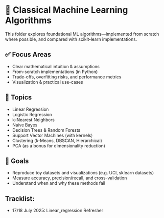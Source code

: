 # 🧠 Classical Machine Learning Algorithms

This folder explores foundational ML algorithms—implemented from scratch where possible, and compared with scikit-learn implementations.

## ✅ Focus Areas

- Clear mathematical intuition & assumptions
- From-scratch implementations (in Python)
- Trade-offs, overfitting risks, and performance metrics
- Visualization & practical use-cases

## 📌 Topics

- Linear Regression
- Logistic Regression
- k-Nearest Neighbors
- Naive Bayes
- Decision Trees & Random Forests
- Support Vector Machines (with kernels)
- Clustering (k-Means, DBSCAN, Hierarchical)
- PCA (as a bonus for dimensionality reduction)

## 🧪 Goals

- Reproduce toy datasets and visualizations (e.g. UCI, sklearn datasets)
- Measure accuracy, precision/recall, and cross-validation
- Understand when and why these methods fail

## Tracklist:
- 17/18 July 2025: Linear_regression Refresher
